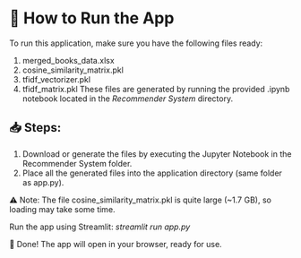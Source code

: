# 🚀 How to Run the App
To run this application, make sure you have the following files ready:
1. merged_books_data.xlsx
2. cosine_similarity_matrix.pkl
3. tfidf_vectorizer.pkl
4. tfidf_matrix.pkl
These files are generated by running the provided .ipynb notebook located in the *Recommender System* directory.

## 📥 Steps:
1. Download or generate the files by executing the Jupyter Notebook in the Recommender System folder.
2. Place all the generated files into the application directory (same folder as app.py).

⚠️ Note: The file cosine_similarity_matrix.pkl is quite large (~1.7 GB), so loading may take some time.

Run the app using Streamlit:
*streamlit run app.py*

🎉 Done! The app will open in your browser, ready for use.

